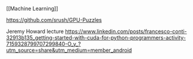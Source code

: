 [[Machine Learning]]

https://github.com/srush/GPU-Puzzles

Jeremy Howard lecture
https://www.linkedin.com/posts/francesco-conti-32913b135_getting-started-with-cuda-for-python-programmers-activity-7159328799707299840-O_y_?utm_source=share&utm_medium=member_android